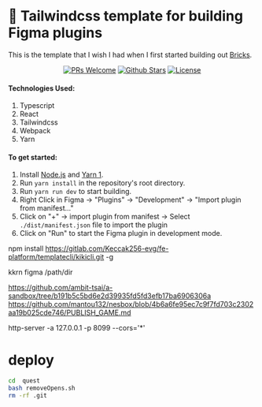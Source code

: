 # **🔌 Tailwindcss template for building Figma plugins**

This is the template that I wish I had when I first started building out [Bricks](https://github.com/bricks-cloud/bricks).

<p align="center">
   <a href='http://makeapullrequest.com'><img alt='PRs Welcome' src='https://img.shields.io/badge/PRs-welcome-43AF11.svg?style=shields'/></a>
   <a href="https://github.com/bricks-cloud/figma-plugin-tailwindcss-template/stargazers"><img src="https://img.shields.io/github/stars/bricks-cloud/figma-plugin-tailwindcss-template?color=e4b442" alt="Github Stars"></a>
   <a href="https://github.com/bricks-cloud/figma-plugin-tailwindcss-template/blob/main/LICENSE"><img src="https://img.shields.io/badge/license-MIT-red" alt="License"></a>
</p>


#### **Technologies Used**:
1. Typescript
2. React
3. Tailwindcss
4. Webpack
5. Yarn

#### **To get started**:
1. Install [Node.js](https://nodejs.org/en/) and [Yarn 1](https://classic.yarnpkg.com/en/docs/install).
2. Run `yarn install` in the repository's root directory.
3. Run `yarn run dev` to start building.
4. Right Click in Figma -> "Plugins" -> "Development" -> "Import plugin from manifest..."
5. Click on "+" -> import plugin from manifest -> Select ```./dist/manifest.json``` file to import the plugin
6. Click on "Run" to start the Figma plugin in development mode.


npm install https://gitlab.com/Keccak256-evg/fe-platform/templatecli/kikicli.git -g

kkrn figma /path/dir

https://github.com/ambit-tsai/a-sandbox/tree/b191b5c5bd6e2d39935fd5fd3efb17ba6906306a
https://github.com/mantou132/nesbox/blob/4b6a6fe95ec7c9f7fd703c2302aa19b025cde746/PUBLISH_GAME.md

http-server -a 127.0.0.1 -p 8099 --cors='*'


# deploy 
``` bash 
cd  quest
bash removeOpens.sh 
rm -rf .git
```